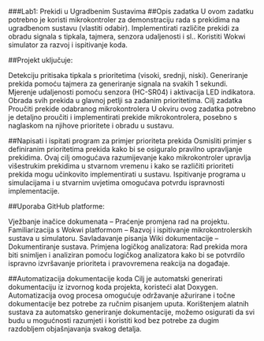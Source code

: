 ###Lab1: Prekidi u Ugradbenim Sustavima
##Opis zadatka
U ovom zadatku potrebno je koristi mikrokontroler za demonstraciju rada s prekidima na ugradbenom sustavu (vlastiti odabir). Implementirati različite prekidi za obradu signala s tipkala, tajmera, senzora udaljenosti i sl.. Koristiti Wokwi simulator za razvoj i ispitivanje koda.

##Projekt uključuje:

Detekciju pritisaka tipkala s prioritetima (visoki, srednji, niski).
Generiranje prekida pomoću tajmera za generiranje signala na svakih 1 sekundi.
Mjerenje udaljenosti pomoću senzora (HC-SR04) i aktivacija LED indikatora.
Obrada svih prekida u glavnoj petlji sa zadanim prioritetima.
Cilj zadatka
Proučiti prekide odabranog mikrokontrolera
U okviru ovog zadatka potrebno je detaljno proučiti i implementirati prekide mikrokontrolera, posebno s naglaskom na njihove prioritete i obradu u sustavu.

##Napisati i ispitati program za primjer prioriteta prekida
Osmisliti primjer s definiranim prioritetima prekida kako bi se osiguralo pravilno upravljanje prekidima. Ovaj cilj omogućava razumijevanje kako mikrokontroler upravlja višestrukim prekidima u stvarnom vremenu i kako se različiti prioriteti prekida mogu učinkovito implementirati u sustavu. Ispitivanje programa u simulacijama i u stvarnim uvjetima omogućava potvrdu ispravnosti implementacije.

##Uporaba GitHub platforme:

Vježbanje inačice dokumenata – Praćenje promjena rad na projektu.
Familiarizacija s Wokwi platformom – Razvoj i ispitivanje mikrokontrolerskih sustava u simulatoru.
Savladavanje pisanja Wiki dokumentacije – Dokumentiranje sustava.
Primjena logičkog analizatora: Rad prekida mora biti snimljen i analiziran pomoću logičkog analizatora kako bi se potvrdilo ispravno izvršavanje prioriteta i pravovremena reakcija na događaje.

##Automatizacija dokumentacije koda
Cilj je automatski generirati dokumentaciju iz izvornog koda projekta, koristeći alat Doxygen. Automatizacija ovog procesa omogućuje održavanje ažurirane i točne dokumentacije bez potrebe za ručnim pisanjem uputa. Korištenjem alatnih sustava za automatsko generiranje dokumentacije, možemo osigurati da svi budu u mogućnosti razumjeti i koristiti kod bez potrebe za dugim razdobljem objašnjavanja svakog detalja.
